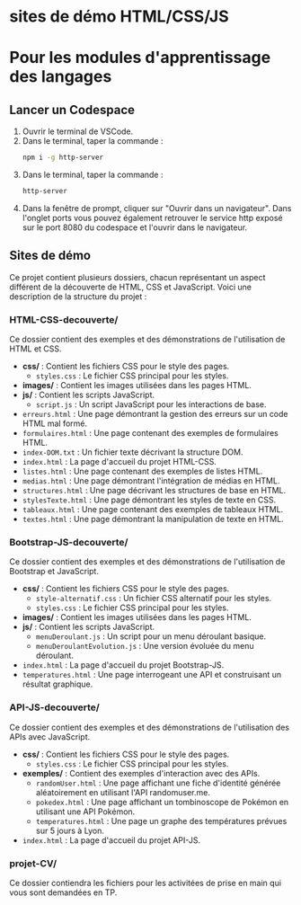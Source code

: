 # sites de démo HTML/CSS/JS
# Pour les modules d'apprentissage des langages

## Lancer un Codespace

1. Ouvrir le terminal de VSCode.
2. Dans le terminal, taper la commande :
    ```sh
    npm i -g http-server
    ```
3. Dans le terminal, taper la commande :
    ```sh
    http-server
    ```
4. Dans la fenêtre de prompt, cliquer sur "Ouvrir dans un navigateur".
Dans l'onglet ports vous pouvez également retrouver le service http exposé sur le port 8080 du codespace et l'ouvrir dans le navigateur.


## Sites de démo

Ce projet contient plusieurs dossiers, chacun représentant un aspect différent de la découverte de HTML, CSS et JavaScript. Voici une description de la structure du projet :

### HTML-CSS-decouverte/
Ce dossier contient des exemples et des démonstrations de l'utilisation de HTML et CSS.

- **css/** : Contient les fichiers CSS pour le style des pages.
  - `styles.css` : Le fichier CSS principal pour les styles.
- **images/** : Contient les images utilisées dans les pages HTML.
- **js/** : Contient les scripts JavaScript.
  - `script.js` : Un script JavaScript pour les interactions de base.
- `erreurs.html` : Une page démontrant la gestion des erreurs sur un code HTML mal formé.
- `formulaires.html` : Une page contenant des exemples de formulaires HTML.
- `index-DOM.txt` : Un fichier texte décrivant la structure DOM.
- `index.html` : La page d'accueil du projet HTML-CSS.
- `listes.html` : Une page contenant des exemples de listes HTML.
- `medias.html` : Une page démontrant l'intégration de médias en HTML.
- `structures.html` : Une page décrivant les structures de base en HTML.
- `stylesTexte.html` : Une page démontrant les styles de texte en CSS.
- `tableaux.html` : Une page contenant des exemples de tableaux HTML.
- `textes.html` : Une page démontrant la manipulation de texte en HTML.

### Bootstrap-JS-decouverte/
Ce dossier contient des exemples et des démonstrations de l'utilisation de Bootstrap et JavaScript.

- **css/** : Contient les fichiers CSS pour le style des pages.
  - `style-alternatif.css` : Un fichier CSS alternatif pour les styles.
  - `styles.css` : Le fichier CSS principal pour les styles.
- **images/** : Contient les images utilisées dans les pages HTML.
- **js/** : Contient les scripts JavaScript.
  - `menuDeroulant.js` : Un script pour un menu déroulant basique.
  - `menuDeroulantEvolution.js` : Une version évoluée du menu déroulant.
- `index.html` : La page d'accueil du projet Bootstrap-JS.
- `temperatures.html` : Une page interrogeant une API et construisant un résultat graphique.

### API-JS-decouverte/
Ce dossier contient des exemples et des démonstrations de l'utilisation des APIs avec JavaScript.

- **css/** : Contient les fichiers CSS pour le style des pages.
  - `styles.css` : Le fichier CSS principal pour les styles.
- **exemples/** : Contient des exemples d'interaction avec des APIs.
  - `randomUser.html` : Une page affichant une fiche d'identité générée aléatoirement en utilisant l'API randomuser.me.
  - `pokedex.html` : Une page affichant un tombinoscope de Pokémon en utilisant une API Pokémon.
  - `temperatures.html` : Une page un graphe des températures prévues sur 5 jours à Lyon.
- `index.html` : La page d'accueil du projet API-JS.

### projet-CV/
Ce dossier contiendra les fichiers pour les activitées de prise en main qui vous sont demandées en TP.

